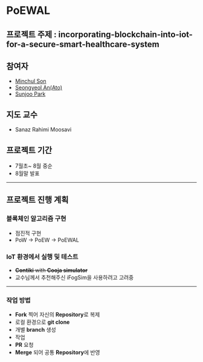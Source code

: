# PoEWAL
## 프로젝트 주제 : incorporating-blockchain-into-iot-for-a-secure-smart-healthcare-system
## 참여자
* [Minchul Son](https://github.com/MinChul-Son)
* [Seongyeol An(Ato)](https://github.com/Ir2placeable)
* [Sunjoo Park](https://github.com/alalai012)
## 지도 교수
* Sanaz Rahimi Moosavi

## 프로젝트 기간
* 7월초~ 8월 중순
* 8월말 발표
---------------------
## 프로젝트 진행 계획
### 블록체인 알고리즘 구현
* 점진적 구현
* PoW -> PoEW -> PoEWAL

### IoT 환경에서 실행 및 테스트
* ~~**Contiki** with **Cooja simulator**~~
* 교수님께서 추천해주신 iFogSim을 사용하려고 고려중

---------------------
### 작업 방법
* **Fork** 찍어 자신의 **Repository**로 복제
* 로컬 환경으로 **git clone**
* 개별 **branch** 생성
* 작업
* **PR** 요청
* **Merge** 되어 공통 **Repository**에 반영
